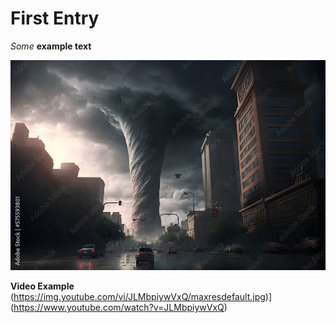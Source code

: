 # First Entry

*Some* **example text**

![Alt text](./Images/Photo_5.jpg)

**Video Example**
(https://img.youtube.com/vi/JLMbpiywVxQ/maxresdefault.jpg)]
(https://www.youtube.com/watch?v=JLMbpiywVxQ)